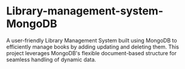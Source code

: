 # Library-management-system-MongoDB
A user-friendly Library Management System built using MongoDB to efficiently manage books by adding updating and deleting them. This project leverages MongoDB's flexible document-based structure for seamless handling of dynamic data.
